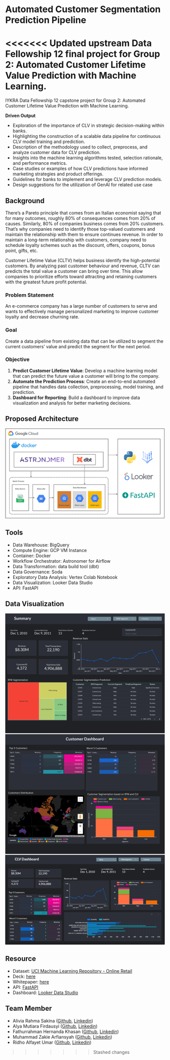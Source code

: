 # Automated Customer Segmentation Prediction Pipeline
<<<<<<< Updated upstream
Data Fellowship 12 final project for Group 2: Automated Customer Lifetime Value Prediction with Machine Learning. 
=======
IYKRA Data Fellowship 12 capstone project for Group 2: Automated Customer Lifetime Value Prediction with Machine Learning.

<b>Driven Output</b>
- Exploration of the importance of CLV in strategic decision-making within banks.
- Highlighting the construction of a scalable data pipeline for continuous CLV model training and prediction.
- Description of the methodology used to collect, preprocess, and analyze customer data for CLV prediction.
- Insights into the machine learning algorithms tested, selection rationale, and performance metrics.
- Case studies or examples of how CLV predictions have informed marketing strategies and product offerings.
- Guidelines for banks to implement and leverage CLV prediction models.
- Design suggestions for the utilization of GenAI for related use case

## Background
There’s a Pareto principle that comes from an Italian economist saying that for many outcomes, roughly 80% of consequences comes from 20% of causes. Similarly, 80% of companies business comes from 20% customers. That’s why companies need to identify those top-valued customers and maintain the relationship with them to ensure continues revenue. In order to maintain a long-term relationship with customers, company need to schedule loyalty schemes such as the discount, offers, coupons, bonus point, gifts, etc.

Customer Lifetime Value (CLTV) helps business identify the high-potential customers. By analyzing past customer behaviour and revenue, CLTV can predicts the total value a customer can bring over time. This allow companies to prioritize efforts toward attracting and retaining customers with the greatest future profit potential.

### Problem Statement
An e-commerce company has a large number of customers to serve and wants to effectively manage personalized marketing to improve customer loyalty and decrease churning rate.

### Goal
Create a data pipeline from existing data that can be utilized to segment the current customers’ value and predict the segment for the next period.

### Objective
1. <b>Predict Customer Lifetime Value</b>: Develop a machine learning model that can predict the future value a customer will bring to the company.
2. <b>Automate the Prediction Process</b>: Create an end-to-end automated pipeline that handles data collection, preprocessing, model training, and prediction.
3. <b>Dashboard for Reporting</b>: Build a dashboard to improve data visualization and analysis for better marketing decisions.

## Proposed Architecture
![Pipeline Architecture](/img/pipeline-architecture.png)


## Tools
- Data Warehouse: BigQuery
- Compute Engine: GCP VM Instance
- Container: Docker
- Workflow Orchestrator: Astronomer for Airflow
- Data Transformation: data build tool (dbt)
- Data Governance: Soda
- Exploratory Data Analysis: Vertex Colab Notebook
- Data Visualization: Looker Data Studio
- API: FastAPI

## Data Visualization
![Dashboard Page 1](/img/dashboard-1.png)
![Dashboard Page 2](/img/dashboard-2.png)
![Dashboard Page 0](/img/dashboard-0.png)

## Resource
- Dataset: [UCI Machine Learning Repository - Online Retail](https://archive.ics.uci.edu/dataset/352/online+retail)
- Deck: [here](https://www.canva.com/design/DAGHz94GfKk/-6ouiyRnokpBEuaeVdSHoQ/view?utm_content=DAGHz94GfKk&utm_campaign=designshare&utm_medium=link&utm_source=editor)
- Whitepaper: [here](https://www.canva.com/design/DAGIB9v79U4/DLTx8i45HcL0BPOzoMRvbw/edit)
- API: [FastAPI](https://life-time-value-iykra-0c4613e1.koyeb.app/docs)
- Dashboard: [Looker Data Studio](https://lookerstudio.google.com/u/0/reporting/736a49b1-f5cf-474a-b801-498781dbc41d/page/N5J2D)

## Team Member
- Alivia Rahma Sakina ([Github](https://github.com/Aliviarahma), [Linkedin](https://id.linkedin.com/in/aliviarahma))
- Alya Mutiara Firdausyi ([Github](https://github.com/alyamutiara), [Linkedin](https://www.linkedin.com/in/alyamf/))
- Fathurrahman Hernanda Khasan ([Github](https://github.com/fahernkhan), [Linkedin](https://id.linkedin.com/in/fathurrahmanhernanda/in))
- Muhammad Zakie Arfiansyah ([Github](https://github.com/zakiearfi), [Linkedin](https://github.com/zakiearfi))
- Ridho Alfayet Umar ([Github](https://github.com/fayetumar), [Linkedin](https://id.linkedin.com/in/ridhoal))
>>>>>>> Stashed changes
